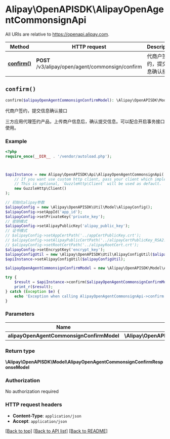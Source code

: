 # Alipay\OpenAPISDK\AlipayOpenAgentCommonsignApi

All URIs are relative to https://openapi.alipay.com.

Method | HTTP request | Description
------------- | ------------- | -------------
[**confirm()**](AlipayOpenAgentCommonsignApi.md#confirm) | **POST** /v3/alipay/open/agent/commonsign/confirm | 代商户签约，提交信息确认接口


## `confirm()`

```php
confirm($alipayOpenAgentCommonsignConfirmModel): \Alipay\OpenAPISDK\Model\AlipayOpenAgentCommonsignConfirmResponseModel
```

代商户签约，提交信息确认接口

三方应用代理签约产品，上传商户信息后，确认提交信息。可以配合开启事务接口使用。

### Example

```php
<?php
require_once(__DIR__ . '/vendor/autoload.php');



$apiInstance = new Alipay\OpenAPISDK\Api\AlipayOpenAgentCommonsignApi(
    // If you want use custom http client, pass your client which implements `GuzzleHttp\ClientInterface`.
    // This is optional, `GuzzleHttp\Client` will be used as default.
    new GuzzleHttp\Client()
);

// 初始化alipay参数
$alipayConfig = new \Alipay\OpenAPISDK\Util\Model\AlipayConfig();
$alipayConfig->setAppId('app_id');
$alipayConfig->setPrivateKey('private_key');
// 密钥模式
$alipayConfig->setAlipayPublicKey('alipay_public_key');
// 证书模式
// $alipayConfig->setAppCertPath('../appCertPublicKey.crt');
// $alipayConfig->setAlipayPublicCertPath('../alipayCertPublicKey_RSA2.crt');
// $alipayConfig->setRootCertPath('../alipayRootCert.crt');
$alipayConfig->setEncryptKey('encrypt_key');
$alipayConfigUtil = new \Alipay\OpenAPISDK\Util\AlipayConfigUtil($alipayConfig);
$apiInstance->setAlipayConfigUtil($alipayConfigUtil);

$alipayOpenAgentCommonsignConfirmModel = new \Alipay\OpenAPISDK\Model\AlipayOpenAgentCommonsignConfirmModel(); // \Alipay\OpenAPISDK\Model\AlipayOpenAgentCommonsignConfirmModel

try {
    $result = $apiInstance->confirm($alipayOpenAgentCommonsignConfirmModel);
    print_r($result);
} catch (Exception $e) {
    echo 'Exception when calling AlipayOpenAgentCommonsignApi->confirm: ', $e->getMessage(), PHP_EOL;
}
```

### Parameters

Name | Type | Description  | Notes
------------- | ------------- | ------------- | -------------
 **alipayOpenAgentCommonsignConfirmModel** | **\Alipay\OpenAPISDK\Model\AlipayOpenAgentCommonsignConfirmModel**|  | [optional]

### Return type

**\Alipay\OpenAPISDK\Model\AlipayOpenAgentCommonsignConfirmResponseModel**

### Authorization

No authorization required

### HTTP request headers

- **Content-Type**: `application/json`
- **Accept**: `application/json`

[[Back to top]](#) [[Back to API list]](../../README.md#api-endpoints)
[[Back to README]](../../README.md)
